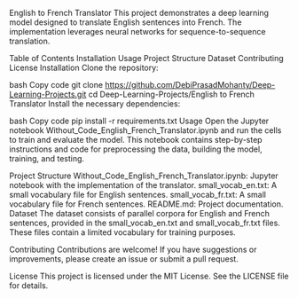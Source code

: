 English to French Translator
This project demonstrates a deep learning model designed to translate English sentences into French. The implementation leverages neural networks for sequence-to-sequence translation.

Table of Contents
Installation
Usage
Project Structure
Dataset
Contributing
License
Installation
Clone the repository:

bash
Copy code
git clone https://github.com/DebiPrasadMohanty/Deep-Learning-Projects.git
cd Deep-Learning-Projects/English to French Translator
Install the necessary dependencies:

bash
Copy code
pip install -r requirements.txt
Usage
Open the Jupyter notebook Without_Code_English_French_Translator.ipynb and run the cells to train and evaluate the model. This notebook contains step-by-step instructions and code for preprocessing the data, building the model, training, and testing.

Project Structure
Without_Code_English_French_Translator.ipynb: Jupyter notebook with the implementation of the translator.
small_vocab_en.txt: A small vocabulary file for English sentences.
small_vocab_fr.txt: A small vocabulary file for French sentences.
README.md: Project documentation.
Dataset
The dataset consists of parallel corpora for English and French sentences, provided in the small_vocab_en.txt and small_vocab_fr.txt files. These files contain a limited vocabulary for training purposes.

Contributing
Contributions are welcome! If you have suggestions or improvements, please create an issue or submit a pull request.

License
This project is licensed under the MIT License. See the LICENSE file for details.



